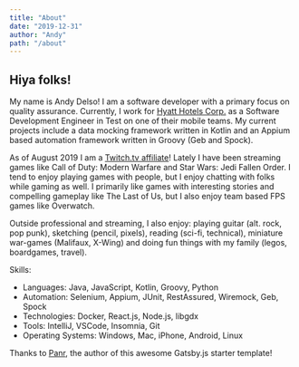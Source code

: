 ```yaml
---
title: "About"
date: "2019-12-31"
author: "Andy"
path: "/about"
---
```


## Hiya folks!

My name is Andy Delso! I am a software developer with a primary focus on quality assurance. Currently, I work for [Hyatt Hotels Corp.](https://hyatt.com) as a Software Development Engineer in Test on one of their mobile teams. My current projects include a data mocking framework written in Kotlin and an Appium based automation framework written in Groovy (Geb and Spock).

As of August 2019 I am a [Twitch.tv affiliate](https://twitch.tv/ddaypunk)! Lately I have been streaming games like Call of Duty: Modern Warfare and Star Wars: Jedi Fallen Order. I tend to enjoy playing games with people, but I enjoy chatting with folks while gaming as well. I primarily like games with interesting stories and compelling gameplay like The Last of Us, but I also enjoy team based FPS games like Overwatch.

Outside professional and streaming, I also enjoy: playing guitar (alt. rock, pop punk), sketching (pencil, pixels), reading (sci-fi, technical), miniature war-games (Malifaux, X-Wing) and doing fun things with my family (legos, boardgames, travel).

Skills:
* Languages: Java, JavaScript, Kotlin, Groovy, Python
* Automation: Selenium, Appium, JUnit, RestAssured, Wiremock, Geb, Spock
* Technologies: Docker, React.js, Node.js, libgdx
* Tools: IntelliJ, VSCode, Insomnia, Git
* Operating Systems: Windows, Mac, iPhone, Android, Linux

Thanks to [Panr](https://radoslawkoziel.pl/), the author of this awesome Gatsby.js starter template!
